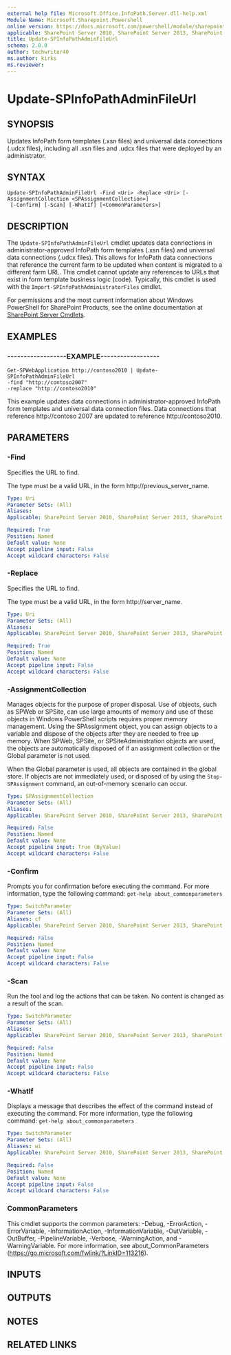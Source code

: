 ```yaml
---
external help file: Microsoft.Office.InfoPath.Server.dll-help.xml
Module Name: Microsoft.Sharepoint.Powershell
online version: https://docs.microsoft.com/powershell/module/sharepoint-server/update-spinfopathadminfileurl
applicable: SharePoint Server 2010, SharePoint Server 2013, SharePoint Server 2016, SharePoint Server 2019
title: Update-SPInfoPathAdminFileUrl
schema: 2.0.0
author: techwriter40
ms.author: kirks
ms.reviewer:
---
```


# Update-SPInfoPathAdminFileUrl

## SYNOPSIS
Updates InfoPath form templates (.xsn files) and universal data connections (.udcx files), including all .xsn files and .udcx files that were deployed by an administrator.

## SYNTAX

```
Update-SPInfoPathAdminFileUrl -Find <Uri> -Replace <Uri> [-AssignmentCollection <SPAssignmentCollection>]
 [-Confirm] [-Scan] [-WhatIf] [<CommonParameters>]
```

## DESCRIPTION
The `Update-SPInfoPathAdminFileUrl` cmdlet updates data connections in administrator-approved InfoPath form templates (.xsn files) and universal data connections (.udcx files).
This allows for InfoPath data connections that reference the current farm to be updated when content is migrated to a different farm URL.
This cmdlet cannot update any references to URLs that exist in form template business logic (code).
Typically, this cmdlet is used with the `Import-SPInfoPathAdministratorFiles` cmdlet.

For permissions and the most current information about Windows PowerShell for SharePoint Products, see the online documentation at [SharePoint Server Cmdlets](https://docs.microsoft.com/powershell/sharepoint/sharepoint-server/sharepoint-server-cmdlets).

## EXAMPLES

### ------------------EXAMPLE------------------
```
Get-SPWebApplication http://contoso2010 | Update-SPInfoPathAdminFileUrl
-find "http://contoso2007" 
-replace "http://contoso2010"
```

This example updates data connections in administrator-approved InfoPath form templates and universal data connection files.
Data connections that reference http://contoso 2007 are updated to reference http://contoso2010.

## PARAMETERS

### -Find
Specifies the URL to find.

The type must be a valid URL, in the form http://previous_server_name.

```yaml
Type: Uri
Parameter Sets: (All)
Aliases: 
Applicable: SharePoint Server 2010, SharePoint Server 2013, SharePoint Server 2016, SharePoint Server 2019

Required: True
Position: Named
Default value: None
Accept pipeline input: False
Accept wildcard characters: False
```

### -Replace
Specifies the URL to find.

The type must be a valid URL, in the form http://server_name.

```yaml
Type: Uri
Parameter Sets: (All)
Aliases: 
Applicable: SharePoint Server 2010, SharePoint Server 2013, SharePoint Server 2016, SharePoint Server 2019

Required: True
Position: Named
Default value: None
Accept pipeline input: False
Accept wildcard characters: False
```

### -AssignmentCollection
Manages objects for the purpose of proper disposal.
Use of objects, such as SPWeb or SPSite, can use large amounts of memory and use of these objects in Windows PowerShell scripts requires proper memory management.
Using the SPAssignment object, you can assign objects to a variable and dispose of the objects after they are needed to free up memory.
When SPWeb, SPSite, or SPSiteAdministration objects are used, the objects are automatically disposed of if an assignment collection or the Global parameter is not used.

When the Global parameter is used, all objects are contained in the global store.
If objects are not immediately used, or disposed of by using the `Stop-SPAssignment` command, an out-of-memory scenario can occur.

```yaml
Type: SPAssignmentCollection
Parameter Sets: (All)
Aliases: 
Applicable: SharePoint Server 2010, SharePoint Server 2013, SharePoint Server 2016, SharePoint Server 2019

Required: False
Position: Named
Default value: None
Accept pipeline input: True (ByValue)
Accept wildcard characters: False
```

### -Confirm
Prompts you for confirmation before executing the command.
For more information, type the following command: `get-help about_commonparameters`

```yaml
Type: SwitchParameter
Parameter Sets: (All)
Aliases: cf
Applicable: SharePoint Server 2010, SharePoint Server 2013, SharePoint Server 2016, SharePoint Server 2019

Required: False
Position: Named
Default value: None
Accept pipeline input: False
Accept wildcard characters: False
```

### -Scan
Run the  tool and log the actions that can be taken.
No content is changed as a result of the scan.

```yaml
Type: SwitchParameter
Parameter Sets: (All)
Aliases: 
Applicable: SharePoint Server 2010, SharePoint Server 2013, SharePoint Server 2016, SharePoint Server 2019

Required: False
Position: Named
Default value: None
Accept pipeline input: False
Accept wildcard characters: False
```

### -WhatIf
Displays a message that describes the effect of the command instead of executing the command.
For more information, type the following command: `get-help about_commonparameters`

```yaml
Type: SwitchParameter
Parameter Sets: (All)
Aliases: wi
Applicable: SharePoint Server 2010, SharePoint Server 2013, SharePoint Server 2016, SharePoint Server 2019

Required: False
Position: Named
Default value: None
Accept pipeline input: False
Accept wildcard characters: False
```

### CommonParameters
This cmdlet supports the common parameters: -Debug, -ErrorAction, -ErrorVariable, -InformationAction, -InformationVariable, -OutVariable, -OutBuffer, -PipelineVariable, -Verbose, -WarningAction, and -WarningVariable. For more information, see about_CommonParameters (https://go.microsoft.com/fwlink/?LinkID=113216).

## INPUTS

## OUTPUTS

## NOTES

## RELATED LINKS

